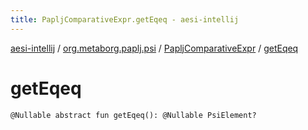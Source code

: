 ```yaml
---
title: PapljComparativeExpr.getEqeq - aesi-intellij
---
```


[aesi-intellij](../../index.html) / [org.metaborg.paplj.psi](../index.html) / [PapljComparativeExpr](index.html) / [getEqeq](.)

# getEqeq

`@Nullable abstract fun getEqeq(): @Nullable PsiElement?`